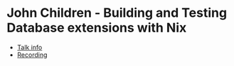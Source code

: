 # John Children - Building and Testing Database extensions with Nix

* [Talk info]()
* [Recording](https://www.youtube.com/watch?v=4xM802RPFVE)
